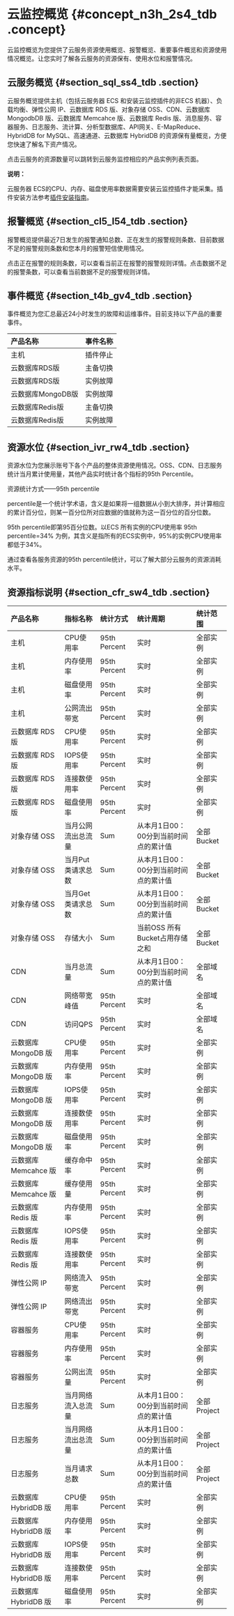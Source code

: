 # 云监控概览 {#concept_n3h_2s4_tdb .concept}

云监控概览为您提供了云服务资源使用概览、报警概览、重要事件概览和资源使用情况概览。让您实时了解各云服务的资源保有、使用水位和报警情况。

## 云服务概览 {#section_sql_ss4_tdb .section}

云服务概览提供主机（包括云服务器 ECS 和安装云监控插件的非ECS 机器）、负载均衡、弹性公网 IP、云数据库 RDS 版、对象存储 OSS、CDN、云数据库 MongodbDB 版、云数据库 Memcahce 版、云数据库 Redis 版、消息服务、容器服务、日志服务、流计算、分析型数据库、API网关、E-MapReduce、HybridDB for MySQL、高速通道、云数据库 HybridDB 的资源保有量概览，方便您快速了解名下资产情况。

点击云服务的资源数量可以跳转到云服务监控相应的产品实例列表页面。

**说明：** 

云服务器 ECS的CPU、内存、磁盘使用率数据需要安装云监控插件才能采集。插件安装方法参考[插件安装指南](https://www.alibabacloud.com/help/faq-detail/38859.htm)。

## 报警概览 {#section_cl5_l54_tdb .section}

报警概览提供最近7日发生的报警通知总数、正在发生的报警规则条数、目前数据不足的报警规则条数和您本月的报警短信使用情况。

点击正在报警的规则条数，可以查看当前正在报警的报警规则详情。点击数据不足的报警条数，可以查看当前数据不足的报警规则详情。

## 事件概览 {#section_t4b_gv4_tdb .section}

事件概览为您汇总最近24小时发生的故障和运维事件。目前支持以下产品的重要事件。

|产品名称|事件名称|
|:---|:---|
|主机|插件停止|
|云数据库RDS版|主备切换|
|云数据库RDS版|实例故障|
|云数据库MongoDB版|实例故障|
|云数据库Redis版|主备切换|
|云数据库Redis版|实例故障|

## 资源水位 {#section_ivr_rw4_tdb .section}

资源水位为您展示账号下各个产品的整体资源使用情况。OSS、CDN、日志服务统计当月累计使用量，其他产品实时统计各个指标的95th Percentile。

资源统计方式——95th percentile

percentile是一个统计学术语，含义是如果将一组数据从小到大排序，并计算相应的累计百分位，则某一百分位所对应数据的值就称为这一百分位的百分位数。

95th percentile即第95百分位数。以ECS 所有实例的CPU使用率 95th percentile=34% 为例，其含义是指所有的ECS实例中，95%的实例CPU使用率都低于34%。

通过查看各服务资源的95th percentile统计，可以了解大部分云服务的资源消耗水平。

## 资源指标说明 {#section_cfr_sw4_tdb .section}

|产品名称|指标名称|统计方式|统计周期|统计范围|
|:---|:---|:---|:---|:---|
|主机|CPU使用率|95th Percent|实时|全部实例|
|主机|内存使用率|95th Percent|实时|全部实例|
|主机|磁盘使用率|95th Percent|实时|全部实例|
|主机|公网流出带宽|95th Percent|实时|全部实例|
|云数据库 RDS 版|CPU使用率|95th Percent|实时|全部实例|
|云数据库 RDS 版|IOPS使用率|95th Percent|实时|全部实例|
|云数据库 RDS 版|连接数使用率|95th Percent|实时|全部实例|
|云数据库 RDS 版|磁盘使用率|95th Percent|实时|全部实例|
|对象存储 OSS|当月公网流出总流量|Sum|从本月1日00：00分到当前时间点的累计值|全部Bucket|
|对象存储 OSS|当月Put类请求总数|Sum|从本月1日00：00分到当前时间点的累计值|全部Bucket|
|对象存储 OSS|当月Get类请求总数|Sum|从本月1日00：00分到当前时间点的累计值|全部Bucket|
|对象存储 OSS|存储大小|Sum|当前OSS 所有Bucket占用存储之和|全部Bucket|
|CDN|当月总流量|Sum|从本月1日00：00分到当前时间点的累计值|全部域名|
|CDN|网络带宽峰值|95th Percent|实时|全部域名|
|CDN|访问QPS|95th Percent|实时|全部域名|
|云数据库 MongoDB 版|CPU使用率|95th Percent|实时|全部实例|
|云数据库 MongoDB 版|内存使用率|95th Percent|实时|全部实例|
|云数据库 MongoDB 版|IOPS使用率|95th Percent|实时|全部实例|
|云数据库 MongoDB 版|连接数使用率|95th Percent|实时|全部实例|
|云数据库 MongoDB 版|磁盘使用率|95th Percent|实时|全部实例|
|云数据库 Memcahce 版|缓存命中率|95th Percent|实时|全部实例|
|云数据库 Memcahce 版|缓存使用量|95th Percent|实时|全部实例|
|云数据库 Redis 版|内存使用率|95th Percent|实时|全部实例|
|云数据库 Redis 版|IOPS使用率|95th Percent|实时|全部实例|
|云数据库 Redis 版|连接数使用率|95th Percent|实时|全部实例|
|弹性公网 IP|网络流入带宽|95th Percent|实时|全部实例|
|弹性公网 IP|网络流出带宽|95th Percent|实时|全部实例|
|容器服务|CPU使用率|95th Percent|实时|全部实例|
|容器服务|内存使用率|95th Percent|实时|全部实例|
|容器服务|公网出流量|95th Percent|实时|全部实例|
|日志服务|当月网络流入总流量|Sum|从本月1日00：00分到当前时间点的累计值|全部Project|
|日志服务|当月网络流出总流量|Sum|从本月1日00：00分到当前时间点的累计值|全部Project|
|日志服务|当月请求总数|Sum|从本月1日00：00分到当前时间点的累计值|全部Project|
|云数据库 HybridDB 版|CPU使用率|95th Percent|实时|全部实例|
|云数据库 HybridDB 版|内存使用率|95th Percent|实时|全部实例|
|云数据库 HybridDB 版|IOPS使用率|95th Percent|实时|全部实例|
|云数据库 HybridDB 版|连接数使用率|95th Percent|实时|全部实例|
|云数据库 HybridDB 版|磁盘使用率|95th Percent|实时|全部实例|

